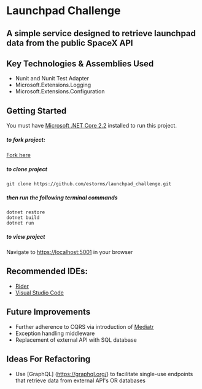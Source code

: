 Launchpad Challenge
===

## A simple service designed to retrieve launchpad data from the public SpaceX API

## Key Technologies & Assemblies Used
- Nunit and Nunit Test Adapter
- Microsoft.Extensions.Logging
- Microsoft.Extensions.Configuration

## Getting Started

You must have [Microsoft .NET Core 2.2](https://dotnet.microsoft.com/download/dotnet-core/2.2) installed to run this project.

##### to fork project:
[Fork here](https://github.com/estorms/launchpad_challenge)

##### to clone project

```git clone https://github.com/estorms/launchpad_challenge.git```

##### then run the following terminal commands

```
dotnet restore
dotnet build
dotnet run
```

##### to view project
Navigate to [https://localhost:5001](https://localhost:5001) in your browser

## Recommended IDEs:
- [Rider](https://www.jetbrains.com/rider/download)
- [Visual Studio Code](https://code.visualstudio.com/download)

## Future Improvements

- Further adherence to CQRS via introduction of [Mediatr](https://github.com/jbogard/MediatR.git)
- Exception handling middleware 
- Replacement of external API with SQL database

## Ideas For Refactoring

- Use [GraphQL] (https://graphql.org/) to facilitate single-use endpoints that retrieve data from external API's OR databases
